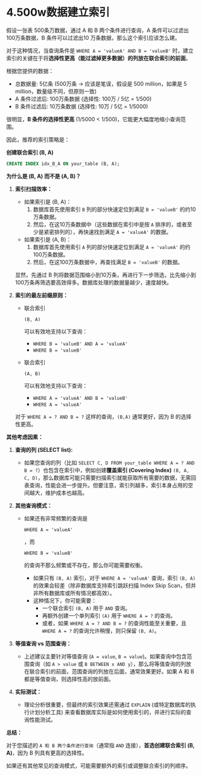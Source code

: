 # 4.500w数据建立索引

假设一张表 500条万数据，通过 A 和  B 两个条件进行查询，A 条件可以过滤出 100万条数据，B 条件可以过滤出10 万条数据，那么这个索引应该怎么建。



对于这种情况，当查询条件是 `WHERE A = 'valueA' AND B = 'valueB'` 时，建立索引的关键在于将**选择性更高（能过滤掉更多数据）的列放在联合索引的前面**。

根据您提供的数据：

- 总数据量: 5亿条 (500万条 -> 应该是笔误，假设是 500 million，如果是 5 million，数量级不同，但原则一致)
- A 条件过滤后: 100万条数据 (选择性: 100万 / 5亿 = 1/500)
- B 条件过滤后: 10万条数据 (选择性: 10万 / 5亿 = 1/5000)

很明显，**B 条件的选择性更高** (1/5000 &lt; 1/500)，它能更大幅度地缩小查询范围。

因此，推荐的索引策略是：

**创建联合索引 (B, A)**

```SQL
CREATE INDEX idx_B_A ON your_table (B, A);
```

**为什么是 (B, A) 而不是 (A, B)？**

1. **索引扫描效率：**

   - 如果索引是 (B, A)： 
     1. 数据库首先使用索引 `B` 列的部分快速定位到满足 `B = 'valueB'` 的约10万条数据。
     2. 然后，在这10万条数据中（这些数据在索引中是按 `A` 排序的，或者至少是紧密排列的），再快速找到满足 `A = 'valueA'` 的数据。
   - 如果索引是 (A, B)： 
     1. 数据库首先使用索引 `A` 列的部分快速定位到满足 `A = 'valueA'` 的约100万条数据。
     2. 然后，在这100万条数据中，再查找满足 `B = 'valueB'` 的数据。

   显然，先通过 B 列将数据范围缩小到10万条，再进行下一步筛选，比先缩小到100万条再筛选要高效得多。数据库处理的数据量越少，速度越快。

2. **索引的最左前缀原则：**

   - 联合索引 

     ```
     (B, A)
     ```

      可以有效地支持以下查询： 

     - `WHERE B = 'valueB' AND A = 'valueA'`
     - `WHERE B = 'valueB'`

   - 联合索引 

     ```
     (A, B)
     ```

      可以有效地支持以下查询： 

     - `WHERE A = 'valueA' AND B = 'valueB'`
     - `WHERE A = 'valueA'`

   对于 `WHERE A = ? AND B = ?` 这样的查询，`(B,A)` 通常更好，因为 B 的选择性更高。

**其他考虑因素：**

1. **查询的列 (SELECT list):**

   - 如果您查询的列（比如 `SELECT C, D FROM your_table WHERE A = ? AND B = ?`）也包含在索引中，例如创建**覆盖索引 (Covering Index)** `(B, A, C, D)`，那么数据库可能只需要扫描索引就能获取所有需要的数据，无需回表查询，性能会进一步提升。但要注意，索引列越多，索引本身占用的空间越大，维护成本也越高。

2. **其他查询模式：**

   - 如果还有非常频繁的查询是 

     ```
     WHERE A = 'valueA'
     ```

     ，而 

     ```
     WHERE B = 'valueB'
     ```

      的查询不那么频繁或不存在，那么你可能需要权衡。 

     - 如果只有 `(B, A)` 索引，对于 `WHERE A = 'valueA'` 查询，索引 `(B, A)` 的效果会较差（除非数据库支持索引跳跃扫描 Index Skip Scan，但并非所有数据库或所有情况都高效）。
     - 这种情况下，你可能需要： 
       - 一个联合索引 `(B, A)` 用于 `AND` 查询。
       - 再额外创建一个单列索引 `(A)` 用于 `WHERE A = ?` 的查询。
       - 或者，如果 `WHERE A = ? AND B = ?` 的查询性能至关重要，且 `WHERE A = ?` 的查询允许稍慢，则只保留 `(B, A)`。

3. **等值查询 vs 范围查询：**

   - 上述建议主要针对等值查询 (`A = value`, `B = value`)。如果查询中包含范围查询（如 `A > value` 或 `B BETWEEN x AND y`），那么将等值查询的列放在联合索引的前面，范围查询的列放在后面，通常效果更好。如果 A 和 B 都是等值查询，则选择性高的放前面。

4. **实际测试：**

   - 理论分析很重要，但最终的索引效果还需通过 `EXPLAIN` (或特定数据库的执行计划分析工具) 来查看数据库实际是如何使用索引的，并进行实际的查询性能测试。

**总结：**

对于您描述的 `A 和 B 两个条件进行查询`（通常指 `AND` 连接），**首选创建联合索引 (B, A)**，因为 B 列具有更高的选择性。

如果还有其他常见的查询模式，可能需要额外的索引或调整联合索引的列顺序。